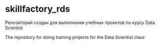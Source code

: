 # skillfactory_rds
Репозиторий создан для выполнения учебных проектов по курсу Data Scientist

The repository for doing training projects for the Data Scientist class

